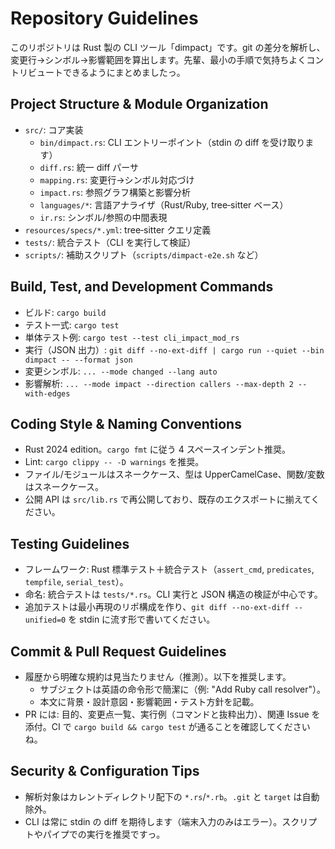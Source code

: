 # Repository Guidelines

このリポジトリは Rust 製の CLI ツール「dimpact」です。git の差分を解析し、変更行→シンボル→影響範囲を算出します。先輩、最小の手順で気持ちよくコントリビュートできるようにまとめましたっ。

## Project Structure & Module Organization
- `src/`: コア実装
  - `bin/dimpact.rs`: CLI エントリーポイント（stdin の diff を受け取ります）
  - `diff.rs`: 統一 diff パーサ
  - `mapping.rs`: 変更行→シンボル対応づけ
  - `impact.rs`: 参照グラフ構築と影響分析
  - `languages/*`: 言語アナライザ（Rust/Ruby, tree‑sitter ベース）
  - `ir.rs`: シンボル/参照の中間表現
- `resources/specs/*.yml`: tree‑sitter クエリ定義
- `tests/`: 統合テスト（CLI を実行して検証）
- `scripts/`: 補助スクリプト（`scripts/dimpact-e2e.sh` など）

## Build, Test, and Development Commands
- ビルド: `cargo build`
- テスト一式: `cargo test`
- 単体テスト例: `cargo test --test cli_impact_mod_rs`
- 実行（JSON 出力）: `git diff --no-ext-diff | cargo run --quiet --bin dimpact -- --format json`
- 変更シンボル: `... --mode changed --lang auto`
- 影響解析: `... --mode impact --direction callers --max-depth 2 --with-edges`

## Coding Style & Naming Conventions
- Rust 2024 edition。`cargo fmt` に従う 4 スペースインデント推奨。
- Lint: `cargo clippy -- -D warnings` を推奨。
- ファイル/モジュールはスネークケース、型は UpperCamelCase、関数/変数はスネークケース。
- 公開 API は `src/lib.rs` で再公開しており、既存のエクスポートに揃えてください。

## Testing Guidelines
- フレームワーク: Rust 標準テスト＋統合テスト（`assert_cmd`, `predicates`, `tempfile`, `serial_test`）。
- 命名: 統合テストは `tests/*.rs`。CLI 実行と JSON 構造の検証が中心です。
- 追加テストは最小再現のリポ構成を作り、`git diff --no-ext-diff --unified=0` を stdin に流す形で書いてください。

## Commit & Pull Request Guidelines
- 履歴から明確な規約は見当たりません（推測）。以下を推奨します。
  - サブジェクトは英語の命令形で簡潔に（例: "Add Ruby call resolver"）。
  - 本文に背景・設計意図・影響範囲・テスト方針を記載。
- PR には: 目的、変更点一覧、実行例（コマンドと抜粋出力）、関連 Issue を添付。CI で `cargo build && cargo test` が通ることを確認してくださいね。

## Security & Configuration Tips
- 解析対象はカレントディレクトリ配下の `*.rs`/`*.rb`。`.git` と `target` は自動除外。
- CLI は常に stdin の diff を期待します（端末入力のみはエラー）。スクリプトやパイプでの実行を推奨ですっ。

